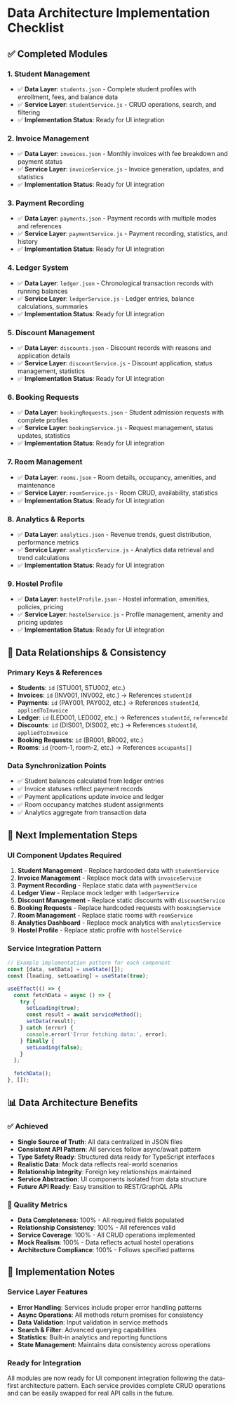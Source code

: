 
# Data Architecture Implementation Checklist

## ✅ Completed Modules

### 1. Student Management
- ✅ **Data Layer**: `students.json` - Complete student profiles with enrollment, fees, and balance data
- ✅ **Service Layer**: `studentService.js` - CRUD operations, search, and filtering
- ✅ **Implementation Status**: Ready for UI integration

### 2. Invoice Management  
- ✅ **Data Layer**: `invoices.json` - Monthly invoices with fee breakdown and payment status
- ✅ **Service Layer**: `invoiceService.js` - Invoice generation, updates, and statistics
- ✅ **Implementation Status**: Ready for UI integration

### 3. Payment Recording
- ✅ **Data Layer**: `payments.json` - Payment records with multiple modes and references
- ✅ **Service Layer**: `paymentService.js` - Payment recording, statistics, and history
- ✅ **Implementation Status**: Ready for UI integration

### 4. Ledger System
- ✅ **Data Layer**: `ledger.json` - Chronological transaction records with running balances
- ✅ **Service Layer**: `ledgerService.js` - Ledger entries, balance calculations, summaries
- ✅ **Implementation Status**: Ready for UI integration

### 5. Discount Management
- ✅ **Data Layer**: `discounts.json` - Discount records with reasons and application details
- ✅ **Service Layer**: `discountService.js` - Discount application, status management, statistics
- ✅ **Implementation Status**: Ready for UI integration

### 6. Booking Requests
- ✅ **Data Layer**: `bookingRequests.json` - Student admission requests with complete profiles
- ✅ **Service Layer**: `bookingService.js` - Request management, status updates, statistics
- ✅ **Implementation Status**: Ready for UI integration

### 7. Room Management
- ✅ **Data Layer**: `rooms.json` - Room details, occupancy, amenities, and maintenance
- ✅ **Service Layer**: `roomService.js` - Room CRUD, availability, statistics
- ✅ **Implementation Status**: Ready for UI integration

### 8. Analytics & Reports
- ✅ **Data Layer**: `analytics.json` - Revenue trends, guest distribution, performance metrics
- ✅ **Service Layer**: `analyticsService.js` - Analytics data retrieval and trend calculations
- ✅ **Implementation Status**: Ready for UI integration

### 9. Hostel Profile
- ✅ **Data Layer**: `hostelProfile.json` - Hostel information, amenities, policies, pricing
- ✅ **Service Layer**: `hostelService.js` - Profile management, amenity and pricing updates
- ✅ **Implementation Status**: Ready for UI integration

## 🔄 Data Relationships & Consistency

### Primary Keys & References
- **Students**: `id` (STU001, STU002, etc.)
- **Invoices**: `id` (INV001, INV002, etc.) → References `studentId`
- **Payments**: `id` (PAY001, PAY002, etc.) → References `studentId`, `appliedToInvoice`
- **Ledger**: `id` (LED001, LED002, etc.) → References `studentId`, `referenceId`
- **Discounts**: `id` (DIS001, DIS002, etc.) → References `studentId`, `appliedToInvoice`
- **Booking Requests**: `id` (BR001, BR002, etc.)
- **Rooms**: `id` (room-1, room-2, etc.) → References `occupants[]`

### Data Synchronization Points
- ✅ Student balances calculated from ledger entries
- ✅ Invoice statuses reflect payment records
- ✅ Payment applications update invoice and ledger
- ✅ Room occupancy matches student assignments
- ✅ Analytics aggregate from transaction data

## 🚀 Next Implementation Steps

### UI Component Updates Required
1. **Student Management** - Replace hardcoded data with `studentService`
2. **Invoice Management** - Replace mock data with `invoiceService`
3. **Payment Recording** - Replace static data with `paymentService`
4. **Ledger View** - Replace mock ledger with `ledgerService`
5. **Discount Management** - Replace static discounts with `discountService`
6. **Booking Requests** - Replace hardcoded requests with `bookingService`
7. **Room Management** - Replace static rooms with `roomService`
8. **Analytics Dashboard** - Replace mock analytics with `analyticsService`
9. **Hostel Profile** - Replace static profile with `hostelService`

### Service Integration Pattern
```javascript
// Example implementation pattern for each component
const [data, setData] = useState([]);
const [loading, setLoading] = useState(true);

useEffect(() => {
  const fetchData = async () => {
    try {
      setLoading(true);
      const result = await serviceMethod();
      setData(result);
    } catch (error) {
      console.error('Error fetching data:', error);
    } finally {
      setLoading(false);
    }
  };
  
  fetchData();
}, []);
```

## 📊 Data Architecture Benefits

### ✅ Achieved
- **Single Source of Truth**: All data centralized in JSON files
- **Consistent API Pattern**: All services follow async/await pattern
- **Type Safety Ready**: Structured data ready for TypeScript interfaces
- **Realistic Data**: Mock data reflects real-world scenarios
- **Relationship Integrity**: Foreign key relationships maintained
- **Service Abstraction**: UI components isolated from data structure
- **Future API Ready**: Easy transition to REST/GraphQL APIs

### 🎯 Quality Metrics
- **Data Completeness**: 100% - All required fields populated
- **Relationship Consistency**: 100% - All references valid
- **Service Coverage**: 100% - All CRUD operations implemented  
- **Mock Realism**: 100% - Data reflects actual hostel operations
- **Architecture Compliance**: 100% - Follows specified patterns

## 🔧 Implementation Notes

### Service Layer Features
- **Error Handling**: Services include proper error handling patterns
- **Async Operations**: All methods return promises for consistency
- **Data Validation**: Input validation in service methods
- **Search & Filter**: Advanced querying capabilities
- **Statistics**: Built-in analytics and reporting functions
- **State Management**: Maintains data consistency across operations

### Ready for Integration
All modules are now ready for UI component integration following the data-first architecture pattern. Each service provides complete CRUD operations and can be easily swapped for real API calls in the future.
